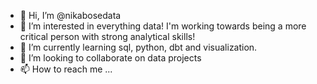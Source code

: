 - 👋 Hi, I’m @nikabosedata
- 👀 I’m interested in everything data! I'm working towards being a more critical person with strong analytical skills!
- 🌱 I’m currently learning sql, python, dbt and visualization. 
- 💞️ I’m looking to collaborate on data projects
- 📫 How to reach me ...

<!---
nikabosedata/nikabosedata is a ✨ special ✨ repository because its `README.md` (this file) appears on your GitHub profile.
You can click the Preview link to take a look at your changes.
--->
